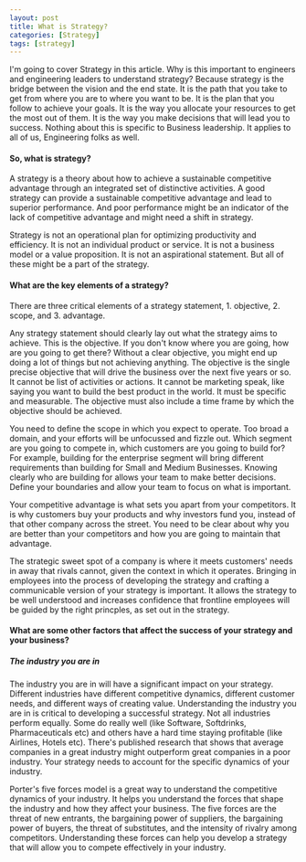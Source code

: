 ```yaml
---
layout: post
title: What is Strategy?
categories: [Strategy]
tags: [strategy]
---
```


I'm going to cover Strategy in this article. Why is this important to engineers and engineering leaders to understand strategy? Because strategy is the bridge between the vision and the end state. It is the path that you take to get from where you are to where you want to be. It is the plan that you follow to achieve your goals. It is the way you allocate your resources to get the most out of them. It is the way you make decisions that will lead you to success. Nothing about this is specific to Business leadership. It applies to all of us, Engineering folks as well.

#### So, what is strategy?
A strategy is a theory about how to achieve a sustainable competitive advantage through an integrated set of distinctive activities. A good strategy can provide a sustainable competitive advantage and lead to superior performance. And poor performance might be an indicator of the lack of competitive advantage and might need a shift in strategy. 

Strategy is not an operational plan for optimizing productivity and efficiency. It is not an individual product or service. It is not a business model or a value proposition. It is not an aspirational statement. But all of these might be a part of the strategy. 

#### What are the key elements of a strategy?
There are three critical elements of a strategy statement, 1. objective, 2. scope, and 3. advantage.

Any strategy statement should clearly lay out what the strategy aims to achieve. This is the objective. If you don't know where you are going, how are you going to get there? Without a clear objective, you might end up doing a lot of things but not achieving anything. The objective is the single precise objective that will drive the business over the next five years or so. It cannot be list of activities or actions. It cannot be marketing speak, like saying you want to build the best product in the world. It must be specific and measurable. The objective must also include a time frame by which the objective should be achieved. 

You need to define the scope in which you expect to operate. Too broad a domain, and your efforts will be unfocussed and fizzle out. Which segment are you going to compete in, which customers are you going to build for? For example, building for the enterprise segment will bring different requirements than building for Small and Medium Businesses. Knowing clearly who are building for allows your team to make better decisions. Define your boundaries and allow your team to focus on what is important. 

Your competitive advantage is what sets you apart from your competitors. It is why customers buy your products and why investors fund you, instead of that other company across the street. You need to be clear about why you are better than your competitors and how you are going to maintain that advantage.

The strategic sweet spot of a company is where it meets customers' needs in away that rivals cannot, given the context in which it operates. Bringing in employees into the process of developing the strategy and crafting a communicable version of your strategy is important. It allows the strategy to be well understood and increases confidence that frontline employees will be guided by the right princples, as set out in the strategy. 

#### What are some other factors that affect the success of your strategy and your business?

##### The industry you are in
The industry you are in will have a significant impact on your strategy. Different industries have different competitive dynamics, different customer needs, and different ways of creating value. Understanding the industry you are in is critical to developing a successful strategy. Not all industries perform equally. Some do really well (like Software, Softdrinks, Pharmaceuticals etc) and others have a hard time staying profitable (like Airlines, Hotels etc). There's published research that shows that average companies in a great industry might outperform great companies in a poor industry. Your strategy needs to account for the specific dynamics of your industry.

Porter's five forces model is a great way to understand the competitive dynamics of your industry. It helps you understand the forces that shape the industry and how they affect your business. The five forces are the threat of new entrants, the bargaining power of suppliers, the bargaining power of buyers, the threat of substitutes, and the intensity of rivalry among competitors. Understanding these forces can help you develop a strategy that will allow you to compete effectively in your industry.
